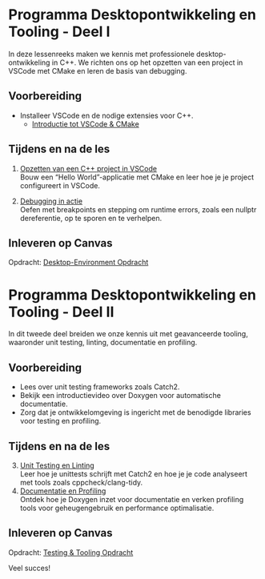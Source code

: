 # Programma Desktopontwikkeling en Tooling - Deel I

In deze lessenreeks maken we kennis met professionele desktop-ontwikkeling in C++. We richten ons op het opzetten van een project in VSCode met CMake en leren de basis van debugging.

## Voorbereiding

- Installeer VSCode en de nodige extensies voor C++.
  - [Introductie tot VSCode & CMake](./VSCode_C++_setup.md)

## Tijdens en na de les

1. [Opzetten van een C++ project in VSCode](./VSCode_C++_setup.md)  
   Bouw een “Hello World”-applicatie met CMake en leer hoe je je project configureert in VSCode.

2. [Debugging in actie](./Debugging_basics.md)  
   Oefen met breakpoints en stepping om runtime errors, zoals een nullptr dereferentie, op te sporen en te verhelpen.

## Inleveren op Canvas

Opdracht: [Desktop-Environment Opdracht](./Assignment_opzetten_ontwikkelomgeving.md)

# Programma Desktopontwikkeling en Tooling - Deel II

In dit tweede deel breiden we onze kennis uit met geavanceerde tooling, waaronder unit testing, linting, documentatie en profiling.

## Voorbereiding

- Lees over unit testing frameworks zoals Catch2.
- Bekijk een introductievideo over Doxygen voor automatische documentatie.
- Zorg dat je ontwikkelomgeving is ingericht met de benodigde libraries voor testing en profiling.

## Tijdens en na de les

3. [Unit Testing en Linting](./Testing.md)  
   Leer hoe je unittests schrijft met Catch2 en hoe je je code analyseert met tools zoals cppcheck/clang-tidy.
4. [Documentatie en Profiling](./Documentation.md)  
   Ontdek hoe je Doxygen inzet voor documentatie en verken profiling tools voor geheugengebruik en performance optimalisatie.

## Inleveren op Canvas

Opdracht: [Testing & Tooling Opdracht](./Assignment_testing_tooling.md)

Veel succes!
